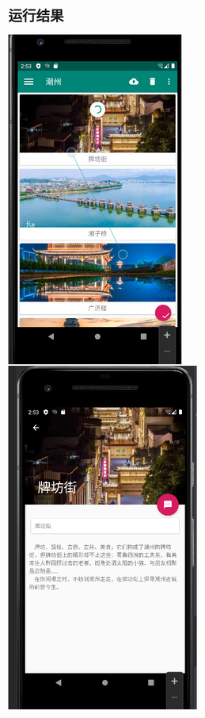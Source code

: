 # 运行结果
![首页](https://github.com/YiYa02101920/ChaoZhouApp/blob/main/app/src/main/res/drawable-xxhdpi/yunxin.png)
![景点介绍](https://github.com/YiYa02101920/ChaoZhouApp/blob/main/app/src/main/res/drawable-xxhdpi/result.png)
